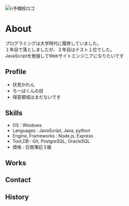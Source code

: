 ![n予備校ロゴ](ｎ予備校.png)

# About
プログラミングは大学時代に履修していました。  
１年目で落としましたが、２年目はテスト１位でした。  
JavaScriptを勉強してWebサイトエンジニアになりたいです  

## Profile
- 伏見かれん  
- ちーばくんの目  
- 得意領域はまだないです  

## Skills
- OS : Windows  
- Languages : JavaScript, Java, python  
- Engine, Frameworks : Node.js, Express  
- Tool,DB : Git, PostgreSQL, OracleSQL  
- 資格 : 日商簿記３級  

## Works

## Contact

## History
